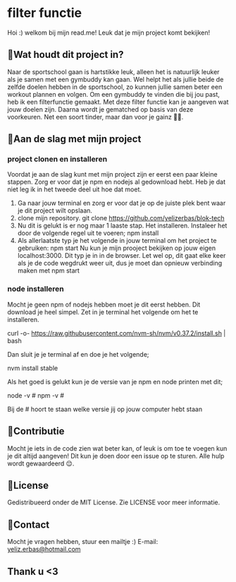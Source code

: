# filter functie 
Hoi :) welkom bij mijn read.me! Leuk dat je mijn project komt bekijken! 

## 🤨Wat houdt dit project in?
Naar de sportschool gaan is hartstikke leuk, alleen het is natuurlijk leuker als je samen met een gymbuddy kan gaan. Wel helpt het als jullie beide de zelfde doelen hebben in de sportschool, zo kunnen jullie samen beter een workout plannen en volgen. Om een gymbuddy te vinden die bij jou past, heb ik een filterfunctie gemaakt. Met deze filter functie kan je aangeven wat jouw doelen zijn. Daarna wordt je gematched op basis van deze voorkeuren. Net een soort tinder, maar dan voor je gainz 🦾😤. 

## 🐽Aan de slag met mijn project
### project clonen en installeren
Voordat je aan de slag kunt met mijn project zijn er eerst een paar kleine stappen. Zorg er voor dat je npm en nodejs al gedownload hebt. Heb je dat niet leg ik in het tweede deel uit hoe dat moet.
1. Ga naar jouw terminal en zorg er voor dat je op de juiste plek bent waar je dit project wilt opslaan.
2. clone mijn repository. 
  git clone https://github.com/yelizerbas/blok-tech
3. Nu dit is gelukt is er nog maar 1 laaste stap. Het installeren. Instaleer het door de volgende regel uit te voeren;
  npm install
4. Als allerlaatste typ je het volgende in jouw terminal om het project te gebruiken:
  npm start
Nu kun je mijn prooject bekijken op jouw eigen localhost:3000. Dit typ je in in de browser. Let wel op, dit gaat elke keer als je de code wegdrukt weer uit, dus je moet dan opnieuw verbinding maken met 
npm start

### node installeren
Mocht je geen npm of nodejs hebben moet je dit eerst hebben. Dit download je heel simpel. Zet in je terminal het volgende om het te installeren.

curl -o- https://raw.githubusercontent.com/nvm-sh/nvm/v0.37.2/install.sh | bash

Dan sluit je je terminal af en doe je het volgende;

nvm install stable

Als het goed is gelukt kun je de versie van je npm en node printen met dit;

node -v # 
npm -v # 

Bij de # hoort te staan welke versie jij op jouw computer hebt staan

## 💅Contributie
Mocht je iets in de code zien wat beter kan, of leuk is om toe te voegen kun je dit altijd aangeven! Dit kun je doen door een issue op te sturen. Alle hulp wordt gewaardeerd 😌.

## 🔖License
Gedistribueerd onder de MIT License. Zie LICENSE voor meer informatie.

## 💌Contact
Mocht je vragen hebben, stuur een mailtje :)
E-mail: yeliz.erbas@hotmail.com

## Thank u <3
